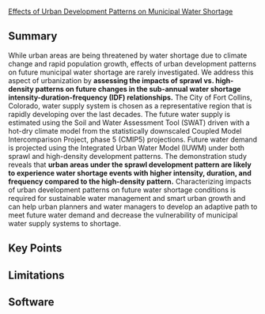 [Effects of Urban Development Patterns on Municipal Water Shortage](https://www.frontiersin.org/journals/water/articles/10.3389/frwa.2021.694817/full)
## Summary

While urban areas are being threatened by water shortage due to climate change and rapid population growth, effects of urban development patterns on future municipal water shortage are rarely investigated. We address this aspect of urbanization by **assessing the impacts of sprawl vs. high-density patterns on future changes in the sub-annual water shortage intensity-duration-frequency (IDF) relationships.** The City of Fort Collins, Colorado, water supply system is chosen as a representative region that is rapidly developing over the last decades. The future water supply is estimated using the Soil and Water Assessment Tool (SWAT) driven with a hot-dry climate model from the statistically downscaled Coupled Model Intercomparison Project, phase 5 (CMIP5) projections. Future water demand is projected using the Integrated Urban Water Model (IUWM) under both sprawl and high-density development patterns. The demonstration study reveals that **urban areas under the sprawl development pattern are likely to experience water shortage events with higher intensity, duration, and frequency compared to the high-density pattern.** Characterizing impacts of urban development patterns on future water shortage conditions is required for sustainable water management and smart urban growth and can help urban planners and water managers to develop an adaptive path to meet future water demand and decrease the vulnerability of municipal water supply systems to shortage.
## Key Points



## Limitations

## Software
